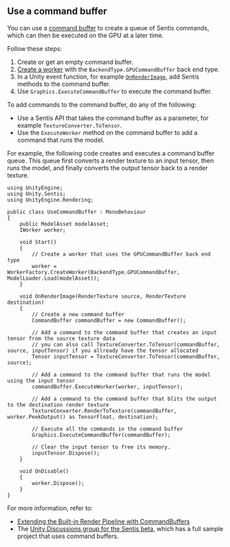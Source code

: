 ## Use a command buffer

You can use a [command buffer](https://docs.unity3d.com/ScriptReference/Rendering.CommandBuffer.html) to create a queue of Sentis commands, which can then be executed on the GPU at a later time.

Follow these steps:

1. Create or get an empty command buffer.
2. [Create a worker](create-an-engine.md) with the `BackendType.GPUCommandBuffer` back end type.
3. In a Unity event function, for example [`OnRenderImage`](https://docs.unity3d.com/ScriptReference/MonoBehaviour.OnRenderImage.html), add Sentis methods to the command buffer.
4. Use `Graphics.ExecuteCommandBuffer` to execute the command buffer.

To add commands to the command buffer, do any of the following:

- Use a Sentis API that takes the command buffer as a parameter, for example `TextureConverter.ToTensor`.
- Use the `ExecuteWorker` method on the command buffer to add a command that runs the model.

For example, the following code creates and executes a command buffer queue. This queue first converts a render texture to an input tensor, then runs the model, and finally converts the output tensor back to a render texture.

```
using UnityEngine;
using Unity.Sentis;
using UnityEngine.Rendering;

public class UseCommandBuffer : MonoBehaviour
{
    public ModelAsset modelAsset;
    IWorker worker;

    void Start()
    {
        // Create a worker that uses the GPUCommandBuffer back end type
        worker = WorkerFactory.CreateWorker(BackendType.GPUCommandBuffer, ModelLoader.Load(modelAsset));
    }

    void OnRenderImage(RenderTexture source, RenderTexture destination)
    {
        // Create a new command buffer
        CommandBuffer commandBuffer = new CommandBuffer();

        // Add a command to the command buffer that creates an input tensor from the source texture data
        // you can also call TextureConverter.ToTensor(commandBuffer, source, inputTensor) if you allready have the tensor allocated
        Tensor inputTensor = TextureConverter.ToTensor(commandBuffer, source);

        // Add a command to the command buffer that runs the model using the input tensor
        commandBuffer.ExecuteWorker(worker, inputTensor);

        // Add a command to the command buffer that blits the output to the destination render texture
        TextureConverter.RenderToTexture(commandBuffer, worker.PeekOutput() as TensorFloat, destination);

        // Execute all the commands in the command buffer
        Graphics.ExecuteCommandBuffer(commandBuffer);

        // Clear the input tensor to free its memory.
        inputTensor.Dispose();
    }

    void OnDisable()
    {
        worker.Dispose();
    }
}
```

For more information, refer to:

- [Extending the Built-in Render Pipeline with CommandBuffers](https://docs.unity3d.com/Documentation/Manual/GraphicsCommandBuffers.html)
- The [Unity Discussions group for the Sentis beta](https://discussions.unity.com/c/10), which has a full sample project that uses command buffers.
